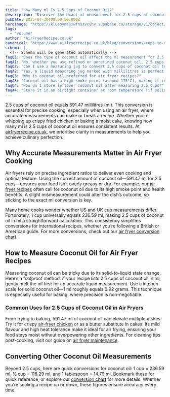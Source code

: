 ```yaml
---
title: "How Many ml Is 2.5 Cups of Coconut Oil?"
description: "Discover the exact ml measurement for 2.5 cups of coconut oil with our easy conversion guide—perfect for air fryer recipes!"
pubDate: 2025-07-30T00:00:00.000Z
heroImage: "https://klueoymssxwfnxsvcyhv.supabase.co/storage/v1/object/public/Shmucket/how-many-ml-is-2-5-cups-of-coconut-oil.webp"
tags:
  - "volume"
author: "AirFryerRecipe.co.uk"
canonical: "https://www.airfryerrecipe.co.uk/blog/conversions/cups-to-ml/how-many-ml-is-2-5-cups-of-coconut-oil"
schema: |
  <!-- Schema will be generated automatically -->
faqQ1: "Does the type of coconut oil affect the ml measurement for 2.5 cups?"
faqA1: "No, whether you use refined or unrefined coconut oil, 2.5 cups will always equal 591.47 ml. The density remains consistent despite variations in flavour or processing. However, always measure it in its liquid state for accuracy."
faqQ2: "Can I use a measuring jug to convert 2.5 cups of coconut oil to ml?"
faqA2: "Yes, a liquid measuring jug marked with millilitres is perfect for this conversion. Ensure the coconut oil is fully melted and at room temperature to avoid discrepancies. For solid oil, a kitchen scale is more reliable."
faqQ3: "Why is coconut oil preferred for air fryer recipes?"
faqA3: "Coconut oil has a high smoke point (around 175°C), making it ideal for air frying without burning. Its subtle sweetness also enhances flavours in both savoury and sweet dishes, from crispy vegetables to golden cakes."
faqQ4: "How do I store leftover coconut oil after measuring 2.5 cups?"
faqA4: "Store it in an airtight container at room temperature (if solid) or in the fridge (if liquid). Avoid exposure to sunlight to maintain its quality. Proper storage ensures it stays fresh for future air fryer recipes."
---
```

<p>2.5 cups of coconut oil equals 591.47 millilitres (ml). This conversion is essential for precise cooking, especially when using an air fryer, where accurate measurements can make or break a recipe. Whether you’re whipping up crispy fried chicken or baking a moist cake, knowing how many ml is 2.5 cups of coconut oil ensures consistent results. At <a href=https://www.airfryerrecipe.co.uk/>airfryerrecipe.co.uk</a>, we prioritise clarity in measurements to help you achieve culinary perfection.</p>

<h2>Why Accurate Measurements Matter in Air Fryer Cooking</h2>
<p>Air fryers rely on precise ingredient ratios to deliver even cooking and optimal texture. Using the correct amount of coconut oil—591.47 ml for 2.5 cups—ensures your food isn’t overly greasy or dry. For example, our <a href=https://www.airfryerrecipe.co.uk/recipes>air fryer recipes</a> often call for coconut oil due to its high smoke point and health benefits. A slight mismeasurement could alter the dish’s outcome, so sticking to the exact ml conversion is key.</p>
<p>Many home cooks wonder whether US and UK cup measurements differ. Fortunately, 1 cup universally equals 236.59 ml, making 2.5 cups of coconut oil in ml a straightforward calculation. This consistency simplifies conversions for international recipes, whether you’re following a British or American guide. For more conversions, check out our <a href=https://www.airfryerrecipe.co.uk/air-fryer-conversion-chart>air fryer conversion chart</a>.</p>

<h2>How to Measure Coconut Oil for Air Fryer Recipes</h2>
<p>Measuring coconut oil can be tricky due to its solid-to-liquid state change. Here’s a foolproof method: if your recipe lists 2.5 cups of coconut oil in ml, gently melt the oil first for an accurate liquid measurement. Use a kitchen scale for solid coconut oil—1 ml roughly equals 0.92 grams. This technique is especially useful for baking, where precision is non-negotiable.</p>

<h3>Common Uses for 2.5 Cups of Coconut Oil in Air Fryers</h3>
<p>From frying to baking, 591.47 ml of coconut oil can elevate multiple dishes. Try it for crispy <a href=https://www.airfryerrecipe.co.uk/recipe-category/chicken>air-fryer chicken</a> or as a butter substitute in cakes. Its mild flavour and high heat tolerance make it ideal for air frying, ensuring your food stays moist without overpowering other ingredients. For cleaning tips post-cooking, visit our guide on <a href=https://www.airfryerrecipe.co.uk/air-fryer-cleaner>air fryer maintenance</a>.</p>

<h2>Converting Other Coconut Oil Measurements</h2>
<p>Beyond 2.5 cups, here are quick conversions for coconut oil: 1 cup = 236.59 ml, ½ cup = 118.29 ml, and 1 tablespoon = 14.79 ml. Bookmark these for quick reference, or explore our <a href=https://www.airfryerrecipe.co.uk/air-fryer-conversion-chart>conversion chart</a> for more details. Whether you’re scaling a recipe up or down, these figures ensure accuracy every time.</p>
